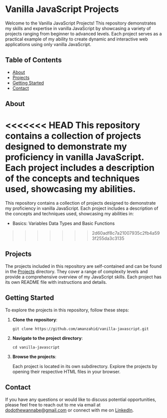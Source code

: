 # Vanilla JavaScript Projects

Welcome to the Vanilla JavaScript Projects! This repository demonstrates my skills and expertise in vanilla JavaScript by showcasing a variety of projects ranging from beginner to advanced levels. Each project serves as a practical example of my ability to create dynamic and interactive web applications using only vanilla JavaScript.

## Table of Contents

- [About](#about)
- [Projects](#projects)
- [Getting Started](#getting-started)
- [Contact](#contact)

## About

<<<<<<< HEAD
This repository contains a collection of projects designed to demonstrate my proficiency in vanilla JavaScript. Each project includes a description of the concepts and techniques used, showcasing my abilities.
=======
This repository contains a collection of projects designed to demonstrate my proficiency in vanilla JavaScript. Each project includes a description of the concepts and techniques used, showcasing my abilities in:

- Basics: Variables Data Types and Basic Functions
>>>>>>> 2d60adf8c7a21007935c2fb4a593f255da3c3135

## Projects

The projects included in this repository are self-contained and can be found in the [Projects](#projects) directory. They cover a range of complexity levels and provide a comprehensive overview of my JavaScript skills. Each project has its own README file with instructions and details.

## Getting Started

To explore the projects in this repository, follow these steps:

1. **Clone the repository**:

    ```shell
    git clone https://github.com/amanzahid/vanilla-javascript.git
    ```

2. **Navigate to the project directory**:

    ```shell
    cd vanilla-javascript
    ```

3. **Browse the projects**:

    Each project is located in its own subdirectory. Explore the projects by opening their respective HTML files in your browser.

## Contact

If you have any questions or would like to discuss potential opportunities, please feel free to reach out to me via email at [dodothewannabe@gmail.com](mailto:dodothewannabe@gmail.com) or connect with me on [LinkedIn](https://www.linkedin.com/in/your-profile).
